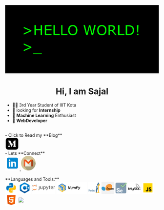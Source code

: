 
<img src="https://github.com/r-sajal/r-sajal/blob/master/hi.gif" width="1000" heigth="1000" />


<h1 align="center">Hi, I am Sajal</h1>

- 🧑‍🎓 3rd Year Student of IIIT Kota 
- 🤔 looking for **Internship** <br>
- 🤖 **Machine Learning** Enthusiast<br>
- 🤘 **WebDeveloper** <br>
<br>
 - Click to Read my **Blog**<br>
 <a href = "https://medium.com/@rsajal"> <img src = "https://github.com/r-sajal/r-sajal/blob/master/iconmonstr-medium-3.svg" height="39px" width="41px" style = "margin-left:2px"> </a>
 <br>
- Lets **Connect**<br>
<a href = "https://www.linkedin.com/in/rsajal"> <img src = "https://github.com/r-sajal/r-sajal/blob/master/icons8-linkedin.svg" height="48px" width="48px"> </a> 
<a href = "mailto:sajalrastogi03@gmail.com"> <img src = "https://github.com/r-sajal/r-sajal/blob/master/png/gmail_logo_PNG8.png" alt="Lets Collaborate" height="48px" width="48px"> </a> 
<br>
<br>
**Languages and Tools:** &nbsp;
<br>
<code><img align="center" height="40" alt = "Python" src="https://github.com/r-sajal/r-sajal/blob/master/png/icons8-python-48.png"></code>
<code><img align="center" height="40" alt = "C++" src="https://github.com/r-sajal/r-sajal/blob/master/png/icons8-c%2B%2B-48.png"></code>
<code><img align="center" height="40" alt = "Jupyter Notebook" src="https://github.com/r-sajal/r-sajal/blob/master/png/jupyter.png"></code>
<code><img align="center" height="40" alt = "Numpy" src="https://github.com/r-sajal/r-sajal/blob/master/png/numpy.png"></code>
<code><img align="center" height="40" alt="Pandas" src="https://github.com/r-sajal/r-sajal/blob/master/png/pandasicon.png"></code>
<code><img align="center" height="40" alt ="Sklearn" src="https://github.com/r-sajal/r-sajal/blob/master/png/sklearn-icon.png"></code>
<code><img align="center" height="40" alt ="Selenium" src="https://github.com/r-sajal/r-sajal/blob/master/png/icons8-selenium-80.png"></code>
<code><img align="center" height="40" alt ="Mysql" src="https://github.com/r-sajal/r-sajal/blob/master/png/icons8-mysql-logo-50.png"></code>
<code><img align="center" height="40" alt ="Javascript" src="https://github.com/r-sajal/r-sajal/blob/master/png/icons8-javascript-48.png"></code>
<img align="center" height="40" alt ="Html" src="https://github.com/r-sajal/r-sajal/blob/master/png/icons8-html-5-48.png">

<img src = "https://github-readme-stats.vercel.app/api/top-langs/?username=r-sajal" align = "center">





 
